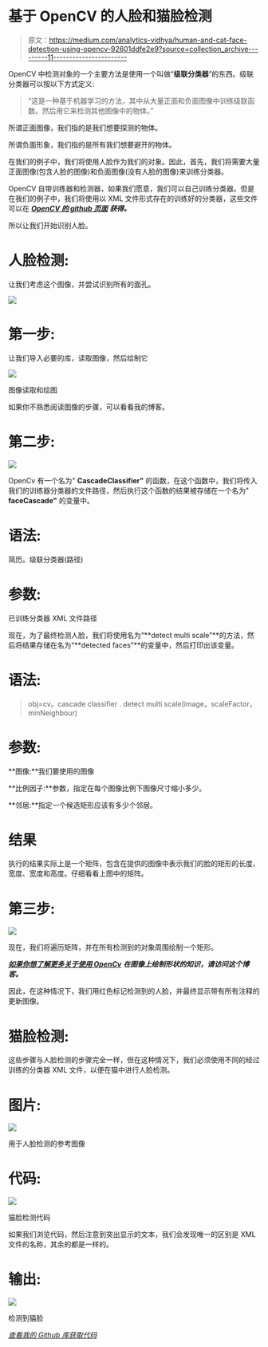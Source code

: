 # 基于 OpenCV 的人脸和猫脸检测

> 原文：<https://medium.com/analytics-vidhya/human-and-cat-face-detection-using-opencv-92601ddfe2e9?source=collection_archive---------11----------------------->

OpenCV 中检测对象的一个主要方法是使用一个叫做“**级联分类器**”的东西。级联分类器可以按以下方式定义:

> “这是一种基于机器学习的方法，其中从大量正面和负面图像中训练级联函数。然后用它来检测其他图像中的物体。”

所谓正面图像，我们指的是我们想要探测的物体。

所谓负面形象，我们指的是所有我们想要避开的物体。

在我们的例子中，我们将使用人脸作为我们的对象。因此，首先，我们将需要大量正面图像(包含人脸的图像)和负面图像(没有人脸的图像)来训练分类器。

OpenCV 自带训练器和检测器，如果我们愿意，我们可以自己训练分类器。但是在我们的例子中，我们将使用以 XML 文件形式存在的训练好的分类器，这些文件可以在 [***OpenCV 的 github 页面***](https://github.com/opencv/opencv/tree/master/data/haarcascades) ***获得。***

所以让我们开始识别人脸。

# **人脸检测:**

让我们考虑这个图像，并尝试识别所有的面孔。

![](img/ade76553b9d3c3c4e18a010964e44ec8.png)

# **第一步:**

让我们导入必要的库，读取图像，然后绘制它

![](img/9ff7162e17ff27dec97d12e1ed5e759d.png)

图像读取和绘图

如果你不熟悉阅读图像的步骤，可以看看我的博客。

# 第二步:

![](img/7aa703029d5d3efc39bc5c0ba6895f4c.png)

OpenCv 有一个名为" **CascadeClassifier"** 的函数，在这个函数中，我们将传入我们的训练器分类器的文件路径，然后执行这个函数的结果被存储在一个名为" **faceCascade"** 的变量中。

# **语法:**

简历。级联分类器(路径)

# **参数:**

已训练分类器 XML 文件路径

现在，为了最终检测人脸，我们将使用名为“**detect multi scale”**的方法，然后将结果存储在名为“**detected faces”**的变量中，然后打印出该变量。

# 语法:

> obj=cv。cascade classifier . detect multi scale(image，scaleFactor，minNeighbour)

# **参数:**

**图像:**我们要使用的图像

**比例因子:**参数，指定在每个图像比例下图像尺寸缩小多少。

**邻居:**指定一个候选矩形应该有多少个邻居。

# 结果

执行的结果实际上是一个矩阵，包含在提供的图像中表示我们的脸的矩形的长度、宽度、宽度和高度。仔细看看上图中的矩阵。

# 第三步:

![](img/3534ccab67ea39152490ee160d8a65ea.png)

现在，我们将遍历矩阵，并在所有检测到的对象周围绘制一个矩形。

[***如果你想了解更多关于使用 OpenCv***](https://faiizii992.medium.com/drawing-and-writing-on-images-using-opencv-5bb73bf0bb8e) ***在图像上绘制形状的知识，请访问这个博客。***

因此，在这种情况下，我们用红色标记检测到的人脸，并最终显示带有所有注释的更新图像。

# 猫脸检测:

这些步骤与人脸检测的步骤完全一样，但在这种情况下，我们必须使用不同的经过训练的分类器 XML 文件，以便在猫中进行人脸检测。

# 图片:

![](img/e30581155ddec919cb6051cf399a2264.png)

用于人脸检测的参考图像

# 代码:

![](img/19188ddd55cf67e83a604979ca6a593f.png)

猫脸检测代码

如果我们浏览代码，然后注意到突出显示的文本，我们会发现唯一的区别是 XML 文件的名称，其余的都是一样的。

# **输出:**

![](img/32347f7d63923affc2bd15888937aeac.png)

检测到猫脸

[*查看我的 Github 库获取代码*](https://github.com/Faizii992/OpenCv-Practise)